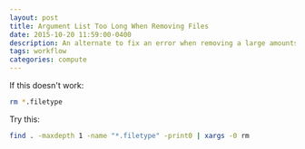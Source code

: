 ```yaml
---
layout: post
title: Argument List Too Long When Removing Files
date: 2015-10-20 11:59:00-0400
description: An alternate to fix an error when removing a large amounts of files at once.
tags: workflow
categories: compute
---
```


If this doesn't work:

```bash
rm *.filetype
```
Try this:
   
```bash
find . -maxdepth 1 -name "*.filetype" -print0 | xargs -0 rm
```

